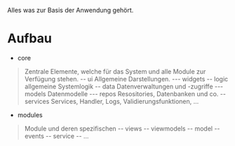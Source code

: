 Alles was zur Basis der Anwendung gehört.

# Aufbau
- core
> Zentrale Elemente, welche für das System und alle Module zur Verfügung stehen.
--  ui
> Allgemeine Darstellungen.
--- widgets
--  logic
> allgemeine Systemlogik
-- data
> Datenverwaltungen und -zugriffe
--- models
> Datenmodelle
--- repos
> Resositories, Datenbanken und co.
-- services
> Services, Handler, Logs, Validierungsfunktionen, ...

- modules
> Module und deren spezifischen 
-- views
-- viewmodels
-- model
-- events
-- service
-- ...